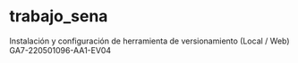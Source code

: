 # trabajo_sena
Instalación y configuración de herramienta de versionamiento (Local / Web) GA7-220501096-AA1-EV04
